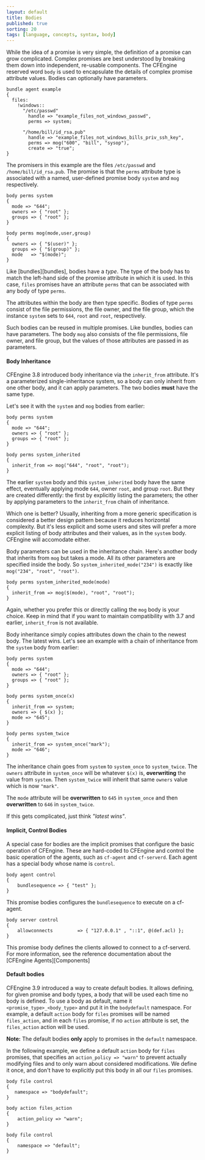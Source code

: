 ```yaml
---
layout: default
title: Bodies
published: true
sorting: 20
tags: [language, concepts, syntax, body]
---
```


While the idea of a promise is very simple, the definition of a promise can
grow complicated. Complex promises are best understood by breaking them down
into independent, re-usable components. The CFEngine reserved word `body` is
used to encapsulate the details of complex promise attribute values. Bodies
can optionally have parameters.

```cf3
bundle agent example
{
  files:
    !windows::
      "/etc/passwd"
        handle => "example_files_not_windows_passwd",
        perms => system;

      "/home/bill/id_rsa.pub"
        handle => "example_files_not_windows_bills_priv_ssh_key",
        perms => mog("600", "bill", "sysop"),
        create => "true";
}
```

The promisers in this example are the files `/etc/passwd` and
`/home/bill/id_rsa.pub`. The promise is that the `perms` attribute type is
associated with a named, user-defined promise body `system` and `mog`
respectively.

```cf3
body perms system
{
  mode => "644";
  owners => { "root" };
  groups => { "root" };
}

body perms mog(mode,user,group)
{
  owners => { "$(user)" };
  groups => { "$(group)" };
  mode   => "$(mode)";
}
```

Like [bundles][bundles], bodies have a *type*. The type of the body has to match the left-hand side of the promise attribute in which it is used. In this case, `files` promises have an attribute `perms` that can be associated with any body of type `perms`.

The attributes within the body are then type specific. Bodies of type `perms` consist of the file permissions, the file owner, and the file group, which the instance `system` sets to `644`, `root` and `root`, respectively.

Such bodies can be reused in multiple promises. Like bundles, bodies can have parameters. The body `mog` also consists of the file permissions, file owner, and file group, but the values of those attributes are passed in as parameters.

#### Body Inheritance

CFEngine 3.8 introduced body inheritance via the `inherit_from`
attribute. It's a parameterized single-inheritance system, so a body
can only inherit from one other body, and it can apply parameters. The
two bodies **must** have the same type.

Let's see it with the `system` and `mog` bodies from earlier:

```cf3
body perms system
{
  mode => "644";
  owners => { "root" };
  groups => { "root" };
}

body perms system_inherited
{
  inherit_from => mog("644", "root", "root");
}
```

The earlier `system` body and this `system_inherited` body have the
same effect, eventually applying mode `644`, owner `root`, and group
`root`. But they are created differently: the first by explicitly
listing the parameters; the other by applying parameters to the
`inherit_from` chain of inheritance.

Which one is better? Usually, inheriting from a more generic
specification is considered a better design pattern because it reduces
horizontal complexity. But it's less explicit and some users and sites
will prefer a more explicit listing of body attributes and their
values, as in the `system` body. CFEngine will accomodate either.

Body parameters can be used in the inheritance chain. Here's another
body that inherits from `mog` but takes a mode. All its other
parameters are specified inside the body. So
`system_inherited_mode("234")` is exactly like `mog("234", "root",
"root")`.

```cf3
body perms system_inherited_mode(mode)
{
  inherit_from => mog($(mode), "root", "root");
}
```

Again, whether you prefer this or directly calling the `mog` body is
your choice. Keep in mind that if you want to maintain compatibility
with 3.7 and earlier, `inherit_from` is not available.

Body inheritance simply copies attributes down the chain to the newest
body. The latest wins. Let's see an example with a chain of
inheritance from the `system` body from earlier:

```cf3
body perms system
{
  mode => "644";
  owners => { "root" };
  groups => { "root" };
}

body perms system_once(x)
{
  inherit_from => system;
  owners => { $(x) };
  mode => "645";
}

body perms system_twice
{
  inherit_from => system_once("mark");
  mode => "646";
}
```

The inheritance chain goes from `system` to `system_once` to
`system_twice`. The `owners` attribute in `system_once` will be
whatever `$(x)` is, **overwriting** the value from `system`. Then
`system_twice` will inherit that same `owners` value which is now `"mark"`.

The `mode` attribute will be **overwritten** to `645` in `system_once`
and then **overwritten** to `646` in `system_twice`.

If this gets complicated, just think *"latest wins"*.

#### Implicit, Control Bodies

A special case for bodies are the implicit promises that configure the basic
operation of CFEngine. These are hard-coded to CFEngine and control the basic
operation of the agents, such as `cf-agent` and `cf-serverd`. Each agent has a
special body whose name is `control`.

```cf3
body agent control
{
    bundlesequence => { "test" };
}
```

This promise bodies configures the `bundlesequence` to execute on a cf-agent.

```cf3
body server control
{
    allowconnects         => { "127.0.0.1" , "::1", @(def.acl) };
}
```

This promise body defines the clients allowed to connect to a cf-serverd.
For more information, see the reference documentation about the [CFEngine
Agents][Components]

#### Default bodies

CFEngine 3.9 introduced a way to create default bodies. It allows defining, for given
promise and body types, a body that will be used each time no body is defined.
To use a body as default, name it `<promise_type>_<body_type>` and put it
in the `bodydefault` namespace. For example, a default `action` body for `files`
promises will be named `files_action`, and in each `files` promise, if no
`action` attribute is set, the `files_action` action will be used.

**Note:** The default bodies **only** apply to promises in the `default` namespace.

In the following example, we define a default `action` body for `files`
promises, that specifies an `action_policy => "warn"` to prevent actually modifying files
and to only warn about considered modifications. We define it once,
and don't have to explicitly put this body in all our `files` promises.

```cf3
body file control
{
   namespace => "bodydefault";
}

body action files_action
{
    action_policy => "warn";
}

body file control
{
    namespace => "default";
}
```
